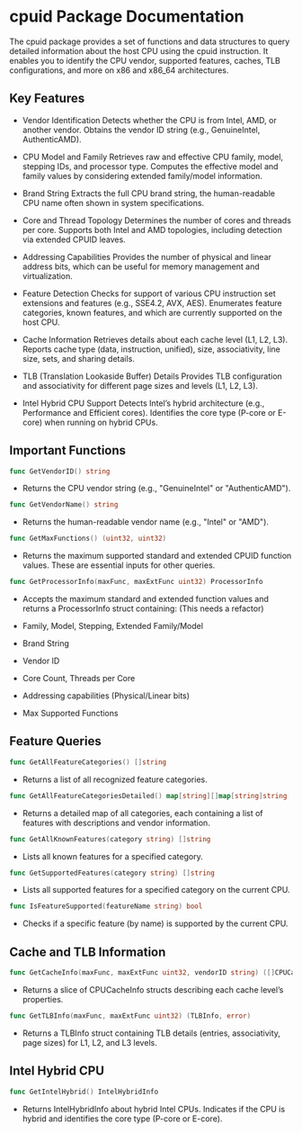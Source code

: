 # cpuid Package Documentation
The cpuid package provides a set of functions and data structures to query detailed information about the host CPU using the cpuid instruction. It enables you to identify the CPU vendor, supported features, caches, TLB configurations, and more on x86 and x86_64 architectures.

## Key Features
- Vendor Identification
    Detects whether the CPU is from Intel, AMD, or another vendor.
    Obtains the vendor ID string (e.g., GenuineIntel, AuthenticAMD).
- CPU Model and Family
    Retrieves raw and effective CPU family, model, stepping IDs, and processor type.
    Computes the effective model and family values by considering extended family/model information.

- Brand String
    Extracts the full CPU brand string, the human-readable CPU name often shown in system specifications.

- Core and Thread Topology
    Determines the number of cores and threads per core.
    Supports both Intel and AMD topologies, including detection via extended CPUID leaves.

- Addressing Capabilities
    Provides the number of physical and linear address bits, which can be useful for memory management and virtualization.

- Feature Detection
    Checks for support of various CPU instruction set extensions and features (e.g., SSE4.2, AVX, AES).
    Enumerates feature categories, known features, and which are currently supported on the host CPU.

- Cache Information
    Retrieves details about each cache level (L1, L2, L3).
    Reports cache type (data, instruction, unified), size, associativity, line size, sets, and sharing details.

- TLB (Translation Lookaside Buffer) Details
    Provides TLB configuration and associativity for different page sizes and levels (L1, L2, L3).

- Intel Hybrid CPU Support
    Detects Intel’s hybrid architecture (e.g., Performance and Efficient cores).
    Identifies the core type (P-core or E-core) when running on hybrid CPUs.

## Important Functions

```go
func GetVendorID() string
```
- Returns the CPU vendor string (e.g., "GenuineIntel" or "AuthenticAMD").

```go
func GetVendorName() string
```
- Returns the human-readable vendor name (e.g., "Intel" or "AMD").

```go
func GetMaxFunctions() (uint32, uint32)
```
- Returns the maximum supported standard and extended CPUID function values. These are essential inputs for other queries.

```go
func GetProcessorInfo(maxFunc, maxExtFunc uint32) ProcessorInfo
```
- Accepts the maximum standard and extended function values and returns a ProcessorInfo struct containing: (This needs a refactor)

- Family, Model, Stepping, Extended Family/Model
- Brand String
- Vendor ID
- Core Count, Threads per Core
- Addressing capabilities (Physical/Linear bits)
- Max Supported Functions

## Feature Queries

```go
func GetAllFeatureCategories() []string
```
- Returns a list of all recognized feature categories.

```go
func GetAllFeatureCategoriesDetailed() map[string][]map[string]string
```
- Returns a detailed map of all categories, each containing a list of features with descriptions and vendor information.

```go
func GetAllKnownFeatures(category string) []string
```
- Lists all known features for a specified category.

```go
func GetSupportedFeatures(category string) []string
```
- Lists all supported features for a specified category on the current CPU.

```go
func IsFeatureSupported(featureName string) bool
```
- Checks if a specific feature (by name) is supported by the current CPU.

## Cache and TLB Information
```go
func GetCacheInfo(maxFunc, maxExtFunc uint32, vendorID string) ([]CPUCacheInfo, error)
```
- Returns a slice of CPUCacheInfo structs describing each cache level’s properties.

```go
func GetTLBInfo(maxFunc, maxExtFunc uint32) (TLBInfo, error)
```
- Returns a TLBInfo struct containing TLB details (entries, associativity, page sizes) for L1, L2, and L3 levels.


## Intel Hybrid CPU
```go
func GetIntelHybrid() IntelHybridInfo
```
- Returns IntelHybridInfo about hybrid Intel CPUs. Indicates if the CPU is hybrid and identifies the core type (P-core or E-core).
